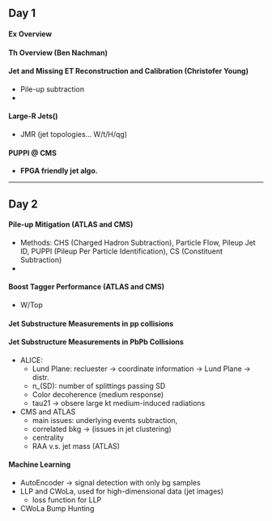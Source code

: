 ## Day 1

#### Ex Overview

#### Th Overview (Ben Nachman)

#### Jet and Missing ET Reconstruction and Calibration (Christofer Young)
* Pile-up subtraction
* 

#### Large-R Jets()
* JMR (jet topologies... W/t/H/qg)

#### PUPPI @ CMS
* **FPGA friendly jet algo.**

-----
## Day 2
#### Pile-up Mitigation (ATLAS and CMS)
* Methods: CHS (Charged Hadron Subtraction), Particle Flow, Pileup Jet ID, PUPPI (Pileup Per Particle Identification), CS (Constituent Subtraction)
* 

#### Boost Tagger Performance (ATLAS and CMS)
* W/Top

#### Jet Substructure Measurements in pp collisions


#### Jet Substructure Measurements in PbPb Collisions
* ALICE:
  * Lund Plane: recluester -> coordinate information -> Lund Plane -> distr.
  * n_(SD): number of splittings passing SD
  * Color decoherence (medium response)
  * tau21 -> obsere large kt medium-induced radiations 
* CMS and ATLAS
  * main issues: underlying events subtraction, 
  * correlated bkg -> (issues in jet clustering)
  * centrality
  * RAA v.s. jet mass (ATLAS)

#### Machine Learning
* AutoEncoder -> signal detection with only bg samples
* LLP and CWoLa, used for high-dimensional data (jet images)
  * loss function for LLP
* CWoLa Bump Hunting



